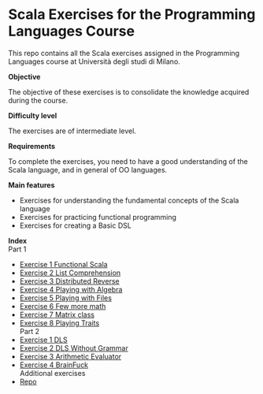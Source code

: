 # Scala Exercises for the Programming Languages Course                                                                     
                                                                                                                           
This repo contains all the Scala exercises assigned in the Programming Languages course at Università degli studi di Milano.
                                                                                                                           
**Objective**                                                                                                              
                                                                                                                           
The objective of these exercises is to consolidate the knowledge acquired during the course.                               
                                                                                                                           
**Difficulty level**                                                                                                       
                                                                                                                           
The exercises are of intermediate level.                                                                                   
                                                                                                                           
**Requirements**                                                                                                           
                                                                                                                       
To complete the exercises, you need to have a good understanding of the Scala language, and in general of OO languages.                    
                                                                                                                                            
**Main features**                                                                                                                            
                                                                                                                                              
* Exercises for understanding the fundamental concepts of the Scala language                                                                  
* Exercises for practicing functional programming                                                                                             
* Exercises for creating a Basic DSL                                                                                                          
                                                                                                                                              
**Index**                                                                                                                                     
Part 1                                                                                                                                        
* [Exercise 1 Functional Scala](Prima_esercitazione/1Functional_scala)                                                                     
* [Exercise 2 List Comprehension](Prima_esercitazione/2list_comprehension)                                                                        
* [Exercise 3 Distributed Reverse](Prima_esercitazione/3distributed_reverse)                                                           
* [Exercise 4 Playing with Algebra](Prima_esercitazione/4playing_with_algebra)                                                   
* [Exercise 5 Playing with Files](Prima_esercitazione/5playing_with_files)                                                            
* [Exercise 6 Few more math](Prima_esercitazione/6few_more_math)                                                                 
* [Exercise 7 Matrix class](Prima_esercitazione/7matrix_class)                                                                  
* [Exercise 8 Playing Traits](Prima_esercitazione/8PlayingTraits)                                                                
Part 2                                                                                                                                        
* [Exercise 1 DLS](Seconda_esercitazione/1DSL)                                                                                                
* [Exercise 2 DLS Without Grammar](Seconda_esercitazione/2WithoutGrammar)                                                                     
* [Exercise 3 Arithmetic Evaluator](Seconda_esercitazione/3arithmetic_evaluator)                                                              
* [Exercise 4 BrainFuck](esercizio2/README.md)                                                                                                
Additional exercises                                                                                                                          
* [Repo](esercizio2/README.md)                                                                                                                                                   